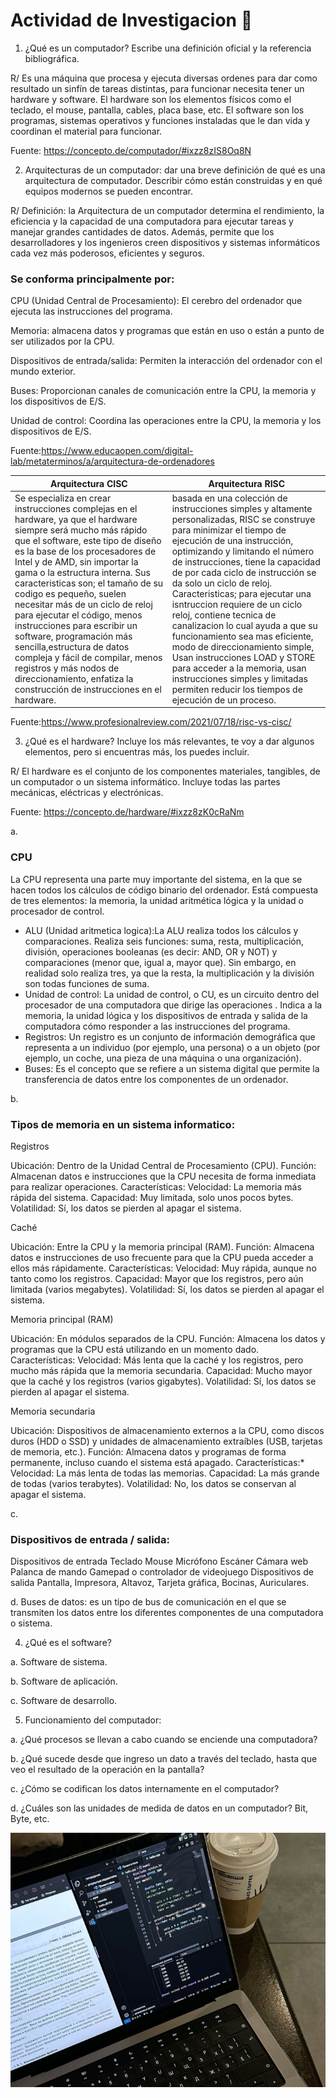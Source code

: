 # Actividad de Investigacion 🚀
1. ¿Qué es un computador? Escribe una definición oficial y la referencia bibliográfica. 

R/ Es una máquina que procesa y ejecuta diversas ordenes para dar como resultado un sinfín de tareas distintas, para funcionar necesita tener un hardware y software. El hardware son los elementos físicos como el teclado, el mouse, pantalla, cables, placa base, etc. El software son los programas, sistemas operativos y funciones instaladas que le dan vida y coordinan el material para funcionar.

Fuente: https://concepto.de/computador/#ixzz8zIS8Oq8N


2. Arquitecturas de un computador: dar una breve definición de qué es una arquitectura de computador. Describir cómo están construidas y en qué equipos modernos se pueden encontrar.

 R/ Definición: la Arquitectura de un computador determina el rendimiento, la eficiencia y la capacidad de una computadora para ejecutar tareas y manejar grandes cantidades de datos. Además, permite que los desarrolladores y los ingenieros creen dispositivos y sistemas informáticos cada vez más poderosos, eficientes y seguros.

### Se conforma principalmente por:  
 CPU (Unidad Central de Procesamiento): El cerebro del ordenador que ejecuta las instrucciones del programa. 

Memoria: almacena datos y programas que están en uso o están a punto de ser utilizados por la CPU.

Dispositivos de entrada/salida: Permiten la interacción del ordenador con el mundo exterior. 

Buses: Proporcionan canales de comunicación entre la CPU, la memoria y los dispositivos de E/S. 

Unidad de control: Coordina las operaciones entre la CPU, la memoria y los dispositivos de E/S. 

Fuente:https://www.educaopen.com/digital-lab/metaterminos/a/arquitectura-de-ordenadores


| Arquitectura CISC |Arquitectura RISC|
|--------------|--------------|
| Se especializa en crear instrucciones complejas en el hardware, ya que el hardware siempre será mucho más rápido que el software, este tipo de diseño es la base de los procesadores de Intel y de AMD, sin importar la gama o la estructura interna. Sus caracteristicas son; el tamaño de su codigo es pequeño, suelen necesitar más de un ciclo de reloj para ejecutar el código, menos instrucciones para escribir un software, programación más sencilla,estructura de datos compleja y fácil de compilar, menos registros y más nodos de direccionamiento, enfatiza la construcción de instrucciones en el hardware.|basada en una colección de instrucciones simples y altamente personalizadas,  RISC se construye para minimizar el tiempo de ejecución de una instrucción, optimizando y limitando el número de instrucciones,  tiene la capacidad de por cada ciclo de instrucción se da solo un ciclo de reloj. Caracteristicas; para ejecutar una isntruccion requiere de un ciclo reloj, contiene tecnica de canalizacion lo cual ayuda a que su funcionamiento sea mas eficiente, modo de direccionamiento simple, Usan instrucciones LOAD y STORE para acceder a la memoria, usan instrucciones simples y limitadas permiten reducir los tiempos de ejecución de un proceso.

Fuente:https://www.profesionalreview.com/2021/07/18/risc-vs-cisc/

3. ¿Qué es el hardware? Incluye los más relevantes, te voy a dar algunos elementos, pero si encuentras más, los puedes incluir.

R/ El hardware es el conjunto de los componentes materiales, tangibles, de un computador o un sistema informático. Incluye todas las partes mecánicas, eléctricas y electrónicas.

Fuente: https://concepto.de/hardware/#ixzz8zK0cRaNm

a. 

### CPU
La CPU representa una parte muy importante del sistema, en la que se hacen todos los cálculos de código binario del ordenador. Está compuesta de tres elementos: la memoria, la unidad aritmética lógica y la unidad o procesador de control.
      
- ALU (Unidad aritmetica logica):La ALU realiza todos los cálculos y comparaciones. Realiza seis funciones: suma, resta, multiplicación, división, operaciones booleanas (es decir: AND, OR y NOT) y comparaciones (menor que, igual a, mayor que). Sin embargo, en realidad solo realiza tres, ya que la resta, la multiplicación y la división son todas funciones de suma.
 - Unidad de control: La unidad de control, o CU, es un circuito dentro del procesador de una computadora que dirige las operaciones . Indica a la memoria, la unidad lógica y los dispositivos de entrada y salida de la computadora cómo responder a las instrucciones del programa.
- Registros: Un registro es un conjunto de información demográfica que representa a un individuo (por ejemplo, una persona) o a un objeto (por ejemplo, un coche, una pieza de una máquina o una organización).
- Buses: Es el concepto que se refiere a un sistema digital que permite la transferencia de datos entre los componentes de un ordenador.

b. 

### Tipos de memoria en un sistema informatico:

Registros

Ubicación: Dentro de la Unidad Central de Procesamiento (CPU).
Función: Almacenan datos e instrucciones que la CPU necesita de forma inmediata para realizar operaciones.
Características:
Velocidad: La memoria más rápida del sistema.
Capacidad: Muy limitada, solo unos pocos bytes.
Volatilidad: Sí, los datos se pierden al apagar el sistema.

Caché

Ubicación: Entre la CPU y la memoria principal (RAM).
Función: Almacena datos e instrucciones de uso frecuente para que la CPU pueda acceder a ellos más rápidamente.
Características:
Velocidad: Muy rápida, aunque no tanto como los registros.
Capacidad: Mayor que los registros, pero aún limitada (varios megabytes).
Volatilidad: Sí, los datos se pierden al apagar el sistema.

Memoria principal (RAM)

Ubicación: En módulos separados de la CPU.
Función: Almacena los datos y programas que la CPU está utilizando en un momento dado.
Características:
Velocidad: Más lenta que la caché y los registros, pero mucho más rápida que la memoria secundaria.
Capacidad: Mucho mayor que la caché y los registros (varios gigabytes).
Volatilidad: Sí, los datos se pierden al apagar el sistema.

Memoria secundaria

Ubicación: Dispositivos de almacenamiento externos a la CPU, como discos duros (HDD o SSD) y unidades de almacenamiento extraíbles (USB, tarjetas de memoria, etc.).
Función: Almacena datos y programas de forma permanente, incluso cuando el sistema está apagado.
Características:*
Velocidad: La más lenta de todas las memorias.
Capacidad: La más grande de todas (varios terabytes).
Volatilidad: No, los datos se conservan al apagar el sistema.

c. 
### Dispositivos de entrada / salida: 
Dispositivos de entrada 
Teclado
Mouse
Micrófono
Escáner
Cámara web
Palanca de mando
Gamepad o controlador de videojuego
Dispositivos de salida 
Pantalla, Impresora, Altavoz, Tarjeta gráfica, Bocinas, Auriculares.

d. 
Buses de datos:
es un tipo de bus de comunicación en el que se transmiten los datos entre los diferentes componentes de una computadora o sistema. 

4. ¿Qué es el software?

a. Software de sistema.

b. Software de aplicación.

c. Software de desarrollo.

5. Funcionamiento del computador:

a. ¿Qué procesos se llevan a cabo cuando se enciende una computadora?

b. ¿Qué sucede desde que ingreso un dato a través del teclado, hasta que veo el resultado de la operación en la pantalla?

c. ¿Cómo se codifican los datos internamente en el computador?

d. ¿Cuáles son las unidades de medida de datos en un computador? Bit, Byte, etc.

![computador](../images/27.png)
